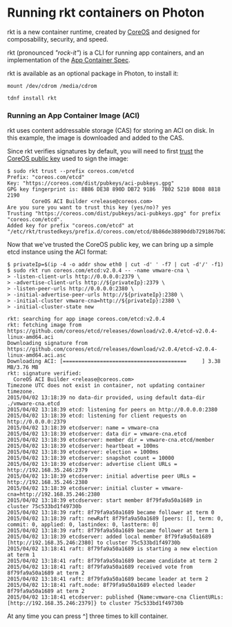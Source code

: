 Running rkt containers on Photon
===================================

rkt is a new container runtime, created by [CoreOS](http://coreos.com) and designed for composability, security, and speed.

rkt (pronounced _"rock-it"_) is a CLI for running app containers, and an implementation of the [App Container Spec](https://github.com/coreos/rkt/blob/master/Documentation/app-container.md).

rkt is available as an optional package in Photon, to install it:

```
mount /dev/cdrom /media/cdrom

tdnf install rkt
```

### Running an App Container Image (ACI)

rkt uses content addressable storage (CAS) for storing an ACI on disk. In this example, the image is downloaded and added to the CAS.

Since rkt verifies signatures by default, you will need to first [trust](https://github.com/coreos/rkt/blob/master/Documentation/signing-and-verification-guide.md#establishing-trust) the [CoreOS public key](https://coreos.com/dist/pubkeys/aci-pubkeys.gpg) used to sign the image:

```
$ sudo rkt trust --prefix coreos.com/etcd
Prefix: "coreos.com/etcd"
Key: "https://coreos.com/dist/pubkeys/aci-pubkeys.gpg"
GPG key fingerprint is: 8B86 DE38 890D DB72 9186  7B02 5210 BD88 8818 2190
        CoreOS ACI Builder <release@coreos.com>
Are you sure you want to trust this key (yes/no)? yes
Trusting "https://coreos.com/dist/pubkeys/aci-pubkeys.gpg" for prefix "coreos.com/etcd".
Added key for prefix "coreos.com/etcd" at "/etc/rkt/trustedkeys/prefix.d/coreos.com/etcd/8b86de38890ddb7291867b025210bd8888182190"
```

Now that we've trusted the CoreOS public key, we can bring up a simple etcd instance using the ACI format:

```
$ privateIp=$(ip -4 -o addr show eth0 | cut -d' ' -f7 | cut -d'/' -f1)
$ sudo rkt run coreos.com/etcd:v2.0.4 -- -name vmware-cna \
> -listen-client-urls http://0.0.0.0:2379 \
> -advertise-client-urls http://${privateIp}:2379 \
> -listen-peer-urls http://0.0.0.0:2380 \
> -initial-advertise-peer-urls http://${privateIp}:2380 \
> -initial-cluster vmware-cna=http://${privateIp}:2380 \
> -initial-cluster-state new

rkt: searching for app image coreos.com/etcd:v2.0.4
rkt: fetching image from https://github.com/coreos/etcd/releases/download/v2.0.4/etcd-v2.0.4-linux-amd64.aci
Downloading signature from https://github.com/coreos/etcd/releases/download/v2.0.4/etcd-v2.0.4-linux-amd64.aci.asc
Downloading ACI: [========================================     ] 3.38 MB/3.76 MB
rkt: signature verified:
  CoreOS ACI Builder <release@coreos.com>
Timezone UTC does not exist in container, not updating container timezone.
2015/04/02 13:18:39 no data-dir provided, using default data-dir ./vmware-cna.etcd
2015/04/02 13:18:39 etcd: listening for peers on http://0.0.0.0:2380
2015/04/02 13:18:39 etcd: listening for client requests on http://0.0.0.0:2379
2015/04/02 13:18:39 etcdserver: name = vmware-cna
2015/04/02 13:18:39 etcdserver: data dir = vmware-cna.etcd
2015/04/02 13:18:39 etcdserver: member dir = vmware-cna.etcd/member
2015/04/02 13:18:39 etcdserver: heartbeat = 100ms
2015/04/02 13:18:39 etcdserver: election = 1000ms
2015/04/02 13:18:39 etcdserver: snapshot count = 10000
2015/04/02 13:18:39 etcdserver: advertise client URLs = http://192.168.35.246:2379
2015/04/02 13:18:39 etcdserver: initial advertise peer URLs = http://192.168.35.246:2380
2015/04/02 13:18:39 etcdserver: initial cluster = vmware-cna=http://192.168.35.246:2380
2015/04/02 13:18:39 etcdserver: start member 8f79fa9a50a1689 in cluster 75c533bd1f49730b
2015/04/02 13:18:39 raft: 8f79fa9a50a1689 became follower at term 0
2015/04/02 13:18:39 raft: newRaft 8f79fa9a50a1689 [peers: [], term: 0, commit: 0, applied: 0, lastindex: 0, lastterm: 0]
2015/04/02 13:18:39 raft: 8f79fa9a50a1689 became follower at term 1
2015/04/02 13:18:39 etcdserver: added local member 8f79fa9a50a1689 [http://192.168.35.246:2380] to cluster 75c533bd1f49730b
2015/04/02 13:18:41 raft: 8f79fa9a50a1689 is starting a new election at term 1
2015/04/02 13:18:41 raft: 8f79fa9a50a1689 became candidate at term 2
2015/04/02 13:18:41 raft: 8f79fa9a50a1689 received vote from 8f79fa9a50a1689 at term 2
2015/04/02 13:18:41 raft: 8f79fa9a50a1689 became leader at term 2
2015/04/02 13:18:41 raft.node: 8f79fa9a50a1689 elected leader 8f79fa9a50a1689 at term 2
2015/04/02 13:18:41 etcdserver: published {Name:vmware-cna ClientURLs:[http://192.168.35.246:2379]} to cluster 75c533bd1f49730b
```

At any time you can press ^] three times to kill container.

